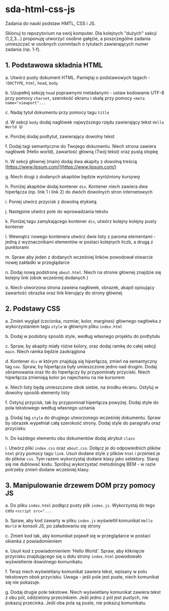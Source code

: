 # sda-html-css-js
Zadania do nauki podstaw HMTL, CSS i JS.

Sklonuj to repozytorium na swój komputer. Dla kolejnych "dużych" sekcji (1,2,3...) proponuję utworzyć osobne gałęzie, a poszczególne zadania umieszczać w osobnych commitach o tytułach zawierających numer zadania (np. 1-f).

## 1. Podstawowa składnia HTML

a. Utwórz pusty dokument HTML. Pamiętaj o podstawowych tagach - `!DOCTYPE`, `html`, `head`, `body`

b. Uzupełnij sekcję `head` poprawnymi metadanymi - ustaw kodowanie UTF-8 przy pomocy `charset`, szerokość ekranu i skalę przy pomocy `<meta name="viewport"...`

c. Nadaj tytuł dokumentu przy pomocy tagu `title`

d. W sekcji `body` dodaj nagłówek najwyższego rzędu zawierający tekst `Hello World 😮`

e. Poniżej dodaj podtytuł, zawierający dowolny tekst

f. Dodaj tagi semantyczne do Twojego dokumentu. Niech strona zawiera nagłówek (Hello world), zawartość główną (Twój tekst) oraz pustą stopkę

h. W sekcji głównej (main) dodaj dwa akapity z dowolną treścią [https://www.lipsum.com/](https://www.lipsum.com/)

g. Niech drugi z dodanych akapitów będzie wyróżniony *kursywą*

h. Poniżej akapitów dodaj kontener `div`. Kontener niech zawiera dwa hiperłącza (np. link 1 i link 2) do dwóch dowolnych stron internetowych

i. Poniej utwórz przycisk z dowolną etykietą

j. Następnie utwórz pole do wprowadzania tekstu

k. Poniżej tagu zamykającego kontener `div`, utwórz kolejny kolejny pusty kontener

l. Wewnątrz nowego kontenera utwórz dwie listy z paroma elementami - jedną z wyznacznikami elementów w postaci kolejnych liczb, a drugą z punktorami

m. Spraw aby jeden z dodanych wcześniej linków powodował otwarcie nowej zakładki w przeglądarce

n. Dodaj nową podstronę `about.html`. Niech na stronie głównej znajdzie się kolejny link (obok wcześniej dodanych )

o. Niech utworzona strona zawiera nagłówek, obrazek, akapit opisujący zawartość obrazka oraz link kierujący do strony głównej

## 2. Podstawy CSS

a. Zmień wygląd (czcionka, rozmiar, kolor, margines) głównego nagłówka z wykorzystaniem tagu `style` w głównym pliku `index.html`

b. Dodaj w podobny sposób style, według własnego projektu do podtytułu

c. Spraw, by akapity miały różne kolory, oraz dodaj ramkę do całej sekcji `main`. Niech ramka będzie zaokrąglona

d. Kontener `div` w którym znajdują się hiperłącza, zmień na semantyczny tag `nav`. Spraw, by hiperłącza były umieszczone jedno nad drugim. Dodaj obramowania oraz tło do hiperłączy by przypominały przyciski. Niech hiperłącza zmieniają kolor po najechaniu na nie kursorem

e. Niech listy będą umieszczone obok siebie, na środku ekranu. Ostyluj w dowolny sposób elementy listy

f. Ostyluj przycisk, tak by przypominał hiperłącza powyżej. Dodaj style do pola tekstowego według własnego uznania

g. Dodaj tag `style` do drugiego utworzonego wcześniej dokumentu. Spraw by obrazek wypełniał całą szerokość strony. Dodaj style do paragrafu oraz przycisku

h. Do każdego elementu obu dokumentów dodaj atrybut `class`

i. Utwórz pliki `index.css` oraz `about.css`. Dołącz je do odpowiednich plików `html` przy pomocy tagu `link`. Usuń dodane style z plików `html` i przenieś je do plików `css`. Tym razem wykorzystaj dodane klasy jako selektory. Staraj się nie dublować kodu. Spróbuj wykorzystać metodologię BEM - w razie potrzeby zmień dodane wcześniej klasy.

## 3. Manipulowanie drzewem DOM przy pomocy JS

a. Do pliku `index.html` podłącz pusty plik `index.js`. Wykorzystaj do tego celu `<script src="...`

b. Spraw, aby kod zawarty w pliku `index.js` wyświetlił komunikat `Hello World` w konsoli JS, po załadowaniu się strony

c. Zmień kod tak, aby komunikat pojawił się w przeglądarce w postaci okienka z powiadomieniem

e. Usuń kod z powiadomieniem 'Hello World'. Spraw, aby kliknięcie przycisku znajdującego się u dołu strony `index.html` powodowało wyświetlenie dowolnego komunikatu.

f. Teraz niech wyświetlany komunikat zawiera tekst, wpisany w polu tekstowym obok przycisku. Uwaga - jeśli pole jest puste, niech komunikat się nie pokazuje. 

g. Dodaj drugie pole tekstowe. Niech wyświetlany komunikat zawiera tekst z obu pól, oddzielony przecinkiem. Jeśli jedno z pól jest pustych, nie pokazuj przecinka. Jeśli oba pola są puste, nie pokazuj komunikatu.

    
